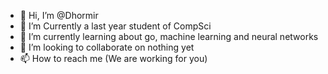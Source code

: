 - 👋 Hi, I’m @Dhormir
- 👀 I’m Currently a last year student of CompSci
- 🌱 I’m currently learning about go, machine learning and neural networks
- 💞️ I’m looking to collaborate on nothing yet
- 📫 How to reach me (We are working for you)

<!---
Dhormir/Dhormir is a ✨ special ✨ repository because its `README.md` (this file) appears on your GitHub profile.
You can click the Preview link to take a look at your changes.
--->
